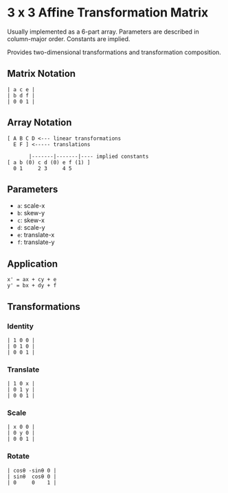 # 3 x 3 Affine Transformation Matrix

Usually implemented as a 6-part array. Parameters are described in column-major
order. Constants are implied.

Provides two-dimensional transformations and transformation composition.

## Matrix Notation

```
| a c e |
| b d f |
| 0 0 1 |
```

## Array Notation

```
[ A B C D <--- linear transformations
  E F ] <----- translations

       |-------|-------|---- implied constants
[ a b (0) c d (0) e f (1) ]
  0 1     2 3     4 5
```

## Parameters

- `a`: scale-x
- `b`: skew-y
- `c`: skew-x
- `d`: scale-y
- `e`: translate-x
- `f`: translate-y

## Application

```
x' = ax + cy + e
y' = bx + dy + f
```

## Transformations

### Identity

```
| 1 0 0 |
| 0 1 0 |
| 0 0 1 |
```

### Translate

```
| 1 0 x |
| 0 1 y |
| 0 0 1 |
```

### Scale

```
| x 0 0 |
| 0 y 0 |
| 0 0 1 |
```

### Rotate

```
| cosθ -sinθ 0 |
| sinθ  cosθ 0 |
| 0     0    1 |
```
